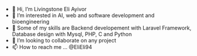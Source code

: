 - 👋 Hi, I’m Livingstone Eli Ayivor
- 👀 I’m interested in AI, web and software development and bioengineering
- 🤹 Some of my skills are Backend developement with Laravel Framework, Database design with Mysql, PHP, C and Python
- 💞️ I’m looking to collaborate on any project
- 📫 How to reach me ... @EliEli94

<!---
EliEli94/EliEli94 is a ✨ special ✨ repository because its `README.md` (this file) appears on your GitHub profile.
You can click the Preview link to take a look at your changes.
--->
